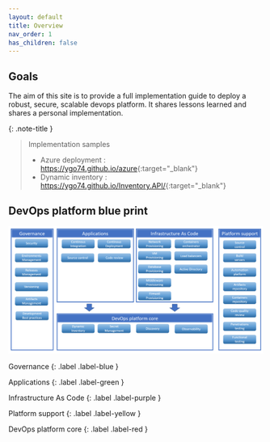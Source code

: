 ```yaml
---
layout: default
title: Overview
nav_order: 1
has_children: false
---
```


## Goals

The aim of this site is to provide a full implementation guide to deploy a robust, secure, scalable devops platform.
It shares lessons learned and shares a personal implementation.

{: .note-title }
> Implementation samples
>
> * Azure deployment : <https://ygo74.github.io/azure>{:target="_blank"}
> * Dynamic inventory : <https://ygo74.github.io/Inventory.API/>{:target="_blank"}



## DevOps platform blue print

![DevOps platform overview](assets/images/devopsplatformblueprint.png)

Governance
{: .label .label-blue }

Applications
{: .label .label-green }

Infrastructure As Code
{: .label .label-purple }

Platform support
{: .label .label-yellow }

DevOps platform core
{: .label .label-red }
